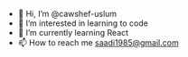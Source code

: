 - 👋 Hi, I’m @cawshef-uslum
- 👀 I’m interested in learning to code
- 🌱 I’m currently learning React
- 📫 How to reach me saadi1985@gmail.com

<!---
cawshef-uslum/cawshef-uslum is a ✨ special ✨ repository because its `README.md` (this file) appears on your GitHub profile.
You can click the Preview link to take a look at your changes.
--->

